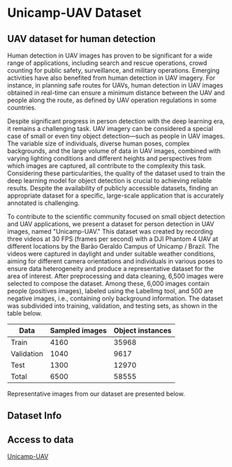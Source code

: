 # Unicamp-UAV Dataset

## UAV dataset for human detection
Human detection in UAV images has proven to be significant for a wide range of applications, including search and rescue operations, crowd counting for public safety, surveillance, and military operations. Emerging activities have also benefited from human detection in UAV imagery. For instance, in planning safe routes for UAVs, human detection in UAV images obtained in real-time can ensure a minimum distance between the UAV and people along the route, as defined by UAV operation regulations in some countries.

Despite significant progress in person detection with the deep learning era, it remains a challenging task. UAV imagery can be considered a special case of small or even tiny object detection—such as people in UAV images. The variable size of individuals, diverse human poses, complex backgrounds, and the large volume of data in UAV images, combined with varying lighting conditions and different heights and perspectives from which images are captured, all contribute to the complexity this task. Considering these particularities, the quality of the dataset used to train the deep learning model for object detection is crucial to achieving reliable results. Despite the availability of publicly accessible datasets, finding an appropriate dataset for a specific, large-scale application that is accurately annotated is challenging. 

To contribute to the scientific community focused on small object detection and UAV applications, we present a dataset for person detection in UAV images, named "Unicamp-UAV." This dataset was created by recording three videos at 30 FPS (frames per second) with a DJI Phantom 4 UAV at different locations by the Barão Geraldo Campus of Unicamp / Brazil. The videos were captured in daylight and under suitable weather conditions, aiming for different camera orientations and individuals in various poses to ensure data heterogeneity and produce a representative dataset for the area of interest. After preprocessing and data cleaning, 6,500 images were selected to compose the dataset. Among these, 6,000 images contain people (positives images), labeled using the LabelImg tool, and 500 are negative images, i.e., containing only background information. The dataset was subdivided into training, validation, and testing sets, as shown in the table below.

|Data | Sampled images| Object instances| 
|-------------|-------------|-------------| 
|Train| 4160| 35968|
|Validation| 1040| 9617|
|Test| 1300 | 12970|
|Total| 6500 | 58555|

Representative images from our dataset are presented below.


## Dataset Info



## Access to data

[Unicamp-UAV](https://drive.google.com/drive/folders/1ZpdnmakLtd6gXynRRjebpSZ1rD3TfehJ?usp=sharing)
